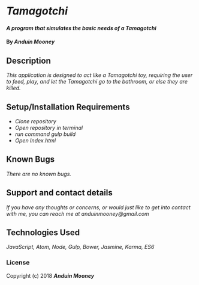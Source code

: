 # _Tamagotchi_

#### _A program that simulates the basic needs of a Tamagotchi_

#### By _**Anduin Mooney**_

## Description

_This application is designed to act like a Tamagotchi toy, requiring the user to feed, play, and let the Tamagotchi go to the bathroom, or else they are killed._

## Setup/Installation Requirements

* _Clone repository_
* _Open repository in terminal_
* _run command gulp build_
* _Open Index.html_


## Known Bugs

_There are no known bugs._

## Support and contact details

_If you have any thoughts or concerns, or would just like to get into contact with me, you can reach me at anduinmooney@gmail.com_

## Technologies Used

_JavaScript, Atom, Node, Gulp, Bower, Jasmine, Karma, ES6_

### License


Copyright (c) 2018 **_Anduin Mooney_**
